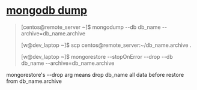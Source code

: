 # [mongodb dump](/2021/06/mongodb_dump.md)

> [centos@remote_server ~]$ mongodump --db db_name --archive=db_name.archive
> 
> [w@dev_laptop ~]$ scp centos@remote_server:~/db_name.archive .
> 
> [w@dev_laptop ~]$ mongorestore --stopOnError --drop --db db_name --archive=db_name.archive

mongorestore's --drop arg means drop db_name all data before restore from db_name.archive
